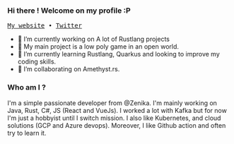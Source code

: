 ### Hi there ! Welcome on my profile :P

<p>
  <samp>
    <a href="https://www.wootlab.io">My website</a> •
    <a href="https://twitter.com/JeremyThulliez">Twitter</a>
  </samp>
</p>

- 🔭 I’m currently working on A lot of Rustlang projects
- 🥇 My main project is a low poly game in an open world.
- 🌱 I’m currently learning Rustlang, Quarkus and looking to improve my coding skills.
- 👯 I’m collaborating on Amethyst.rs.

### Who am I ?

I'm a simple passionate developer from @Zenika. I'm mainly working on Java, Rust, C#, JS (React and VueJs). I worked a lot with Kafka but for now I'm just a hobbyist until I switch mission. I also like Kubernetes, and cloud solutions (GCP and Azure devops). Moreover, I like Github action and often try to learn it. 


